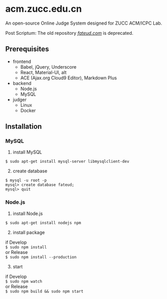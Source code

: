 # acm.zucc.edu.cn

An open-source Online Judge System designed for ZUCC ACM/ICPC Lab.

Post Scriptum: The old repository [*fateud.com*](https://github.com/ChouUn/fateud.com) is deprecated.

## Prerequisites

* frontend
  * Babel, jQuery, Underscore
  * React, Material-UI, alt
  * ACE (Ajax.org Cloud9 Editor), Markdown Plus
* backend
  * Node.js
  * MySQL
* judger
  * Linux
  * Docker

## Installation

### MySQL

1. install MySQL

  `$ sudo apt-get install mysql-server libmysqlclient-dev`

2. create database

  `$ mysql -u root -p`  
  `mysql> create database fateud;`  
  `mysql> quit`

### Node.js

1. install Node.js

  `$ sudo apt-get install nodejs npm`

2. install package

  if Develop  
  `$ sudo npm install`  
  or Release  
  `$ sudo npm install --production`

3. start

  if Develop  
  `$ sudo npm watch`  
  or Release  
  `$ sudo npm build && sudo npm start`
